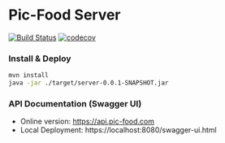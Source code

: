 # Pic-Food Server

[![Build Status](https://travis-ci.org/song-hao/picfood-server.svg?branch=master)](https://travis-ci.org/song-hao/picfood-server)
[![codecov](https://codecov.io/gh/song-hao/picfood-server/branch/master/graph/badge.svg)](https://codecov.io/gh/song-hao/picfood-server)


### Install & Deploy
````bash
mvn install
java -jar ./target/server-0.0.1-SNAPSHOT.jar
````

### API Documentation (Swagger UI) 
- Online version: https://api.pic-food.com
- Local Deployment: https://localhost:8080/swagger-ui.html
